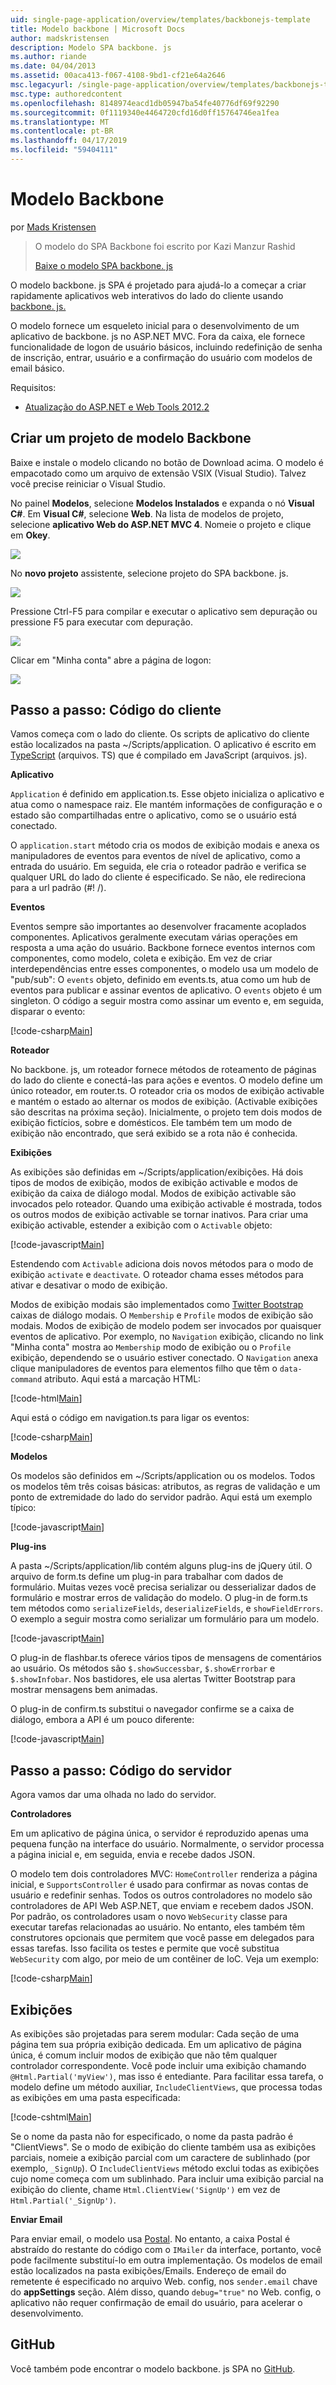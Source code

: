 ```yaml
---
uid: single-page-application/overview/templates/backbonejs-template
title: Modelo backbone | Microsoft Docs
author: madskristensen
description: Modelo SPA backbone. js
ms.author: riande
ms.date: 04/04/2013
ms.assetid: 00aca413-f067-4108-9bd1-cf21e64a2646
msc.legacyurl: /single-page-application/overview/templates/backbonejs-template
msc.type: authoredcontent
ms.openlocfilehash: 8148974eacd1db05947ba54fe40776df69f92290
ms.sourcegitcommit: 0f1119340e4464720cfd16d0ff15764746ea1fea
ms.translationtype: MT
ms.contentlocale: pt-BR
ms.lasthandoff: 04/17/2019
ms.locfileid: "59404111"
---
```

# <a name="backbone-template"></a>Modelo Backbone

por [Mads Kristensen](https://github.com/madskristensen)

> O modelo do SPA Backbone foi escrito por Kazi Manzur Rashid
> 
> [Baixe o modelo SPA backbone. js](https://go.microsoft.com/fwlink/?LinkId=293631)


O modelo backbone. js SPA é projetado para ajudá-lo a começar a criar rapidamente aplicativos web interativos do lado do cliente usando [backbone. js.](http://backbonejs.org/)

O modelo fornece um esqueleto inicial para o desenvolvimento de um aplicativo de backbone. js no ASP.NET MVC. Fora da caixa, ele fornece funcionalidade de logon de usuário básicos, incluindo redefinição de senha de inscrição, entrar, usuário e a confirmação do usuário com modelos de email básico.

Requisitos:

- [Atualização do ASP.NET e Web Tools 2012.2](https://go.microsoft.com/fwlink/?LinkId=282650)

## <a name="create-a-backbone-template-project"></a>Criar um projeto de modelo Backbone

Baixe e instale o modelo clicando no botão de Download acima. O modelo é empacotado como um arquivo de extensão VSIX (Visual Studio). Talvez você precise reiniciar o Visual Studio.

No painel **Modelos**, selecione **Modelos Instalados** e expanda o nó **Visual C#**. Em **Visual C#**, selecione **Web**. Na lista de modelos de projeto, selecione **aplicativo Web do ASP.NET MVC 4**. Nomeie o projeto e clique em **Okey**.

![](backbonejs-template/_static/image1.png)

No **novo projeto** assistente, selecione projeto do SPA backbone. js.

![](backbonejs-template/_static/image2.png)

Pressione Ctrl-F5 para compilar e executar o aplicativo sem depuração ou pressione F5 para executar com depuração.

![](backbonejs-template/_static/image3.png)

Clicar em "Minha conta" abre a página de logon:

![](backbonejs-template/_static/image4.png)

## <a name="walkthrough-client-code"></a>Passo a passo: Código do cliente

Vamos começa com o lado do cliente. Os scripts de aplicativo do cliente estão localizados na pasta ~/Scripts/application. O aplicativo é escrito em [TypeScript](http://www.typescriptlang.org/) (arquivos. TS) que é compilado em JavaScript (arquivos. js).

**Aplicativo**

`Application` é definido em application.ts. Esse objeto inicializa o aplicativo e atua como o namespace raiz. Ele mantém informações de configuração e o estado são compartilhadas entre o aplicativo, como se o usuário está conectado.

O `application.start` método cria os modos de exibição modais e anexa os manipuladores de eventos para eventos de nível de aplicativo, como a entrada do usuário. Em seguida, ele cria o roteador padrão e verifica se qualquer URL do lado do cliente é especificado. Se não, ele redireciona para a url padrão (#! /).

**Eventos**

Eventos sempre são importantes ao desenvolver fracamente acoplados componentes. Aplicativos geralmente executam várias operações em resposta a uma ação do usuário. Backbone fornece eventos internos com componentes, como modelo, coleta e exibição. Em vez de criar interdependências entre esses componentes, o modelo usa um modelo de "pub/sub": O `events` objeto, definido em events.ts, atua como um hub de eventos para publicar e assinar eventos de aplicativo. O `events` objeto é um singleton. O código a seguir mostra como assinar um evento e, em seguida, disparar o evento:

[!code-csharp[Main](backbonejs-template/samples/sample1.cs)]

**Roteador**

No backbone. js, um roteador fornece métodos de roteamento de páginas do lado do cliente e conectá-las para ações e eventos. O modelo define um único roteador, em router.ts. O roteador cria os modos de exibição activable e mantém o estado ao alternar os modos de exibição. (Activable exibições são descritas na próxima seção). Inicialmente, o projeto tem dois modos de exibição fictícios, sobre e domésticos. Ele também tem um modo de exibição não encontrado, que será exibido se a rota não é conhecida.

**Exibições**

As exibições são definidas em ~/Scripts/application/exibições. Há dois tipos de modos de exibição, modos de exibição activable e modos de exibição da caixa de diálogo modal. Modos de exibição activable são invocados pelo roteador. Quando uma exibição activable é mostrada, todos os outros modos de exibição activable se tornar inativos. Para criar uma exibição activable, estender a exibição com o `Activable` objeto:

[!code-javascript[Main](backbonejs-template/samples/sample2.js)]

Estendendo com `Activable` adiciona dois novos métodos para o modo de exibição `activate` e `deactivate`. O roteador chama esses métodos para ativar e desativar o modo de exibição.

Modos de exibição modais são implementados como [Twitter Bootstrap](http://twitter.github.com/bootstrap/) caixas de diálogo modais. O `Membership` e `Profile` modos de exibição são modais. Modos de exibição de modelo podem ser invocados por quaisquer eventos de aplicativo. Por exemplo, no `Navigation` exibição, clicando no link "Minha conta" mostra ao `Membership` modo de exibição ou o `Profile` exibição, dependendo se o usuário estiver conectado. O `Navigation` anexa clique manipuladores de eventos para elementos filho que têm o `data-command` atributo. Aqui está a marcação HTML:

[!code-html[Main](backbonejs-template/samples/sample3.html)]

Aqui está o código em navigation.ts para ligar os eventos:

[!code-csharp[Main](backbonejs-template/samples/sample4.cs)]

**Modelos**

Os modelos são definidos em ~/Scripts/application ou os modelos. Todos os modelos têm três coisas básicas: atributos, as regras de validação e um ponto de extremidade do lado do servidor padrão. Aqui está um exemplo típico:

[!code-javascript[Main](backbonejs-template/samples/sample5.js)]

**Plug-ins**

A pasta ~/Scripts/application/lib contém alguns plug-ins de jQuery útil. O arquivo de form.ts define um plug-in para trabalhar com dados de formulário. Muitas vezes você precisa serializar ou desserializar dados de formulário e mostrar erros de validação do modelo. O plug-in de form.ts tem métodos como `serializeFields`, `deserializeFields`, e `showFieldErrors`. O exemplo a seguir mostra como serializar um formulário para um modelo.

[!code-javascript[Main](backbonejs-template/samples/sample6.js)]

O plug-in de flashbar.ts oferece vários tipos de mensagens de comentários ao usuário. Os métodos são `$.showSuccessbar`, `$.showErrorbar` e `$.showInfobar`. Nos bastidores, ele usa alertas Twitter Bootstrap para mostrar mensagens bem animadas.

O plug-in de confirm.ts substitui o navegador confirme se a caixa de diálogo, embora a API é um pouco diferente:

[!code-javascript[Main](backbonejs-template/samples/sample7.js)]

## <a name="walkthrough-server-code"></a>Passo a passo: Código do servidor

Agora vamos dar uma olhada no lado do servidor.

**Controladores**

Em um aplicativo de página única, o servidor é reproduzido apenas uma pequena função na interface do usuário. Normalmente, o servidor processa a página inicial e, em seguida, envia e recebe dados JSON.

O modelo tem dois controladores MVC: `HomeController` renderiza a página inicial, e `SupportsController` é usado para confirmar as novas contas de usuário e redefinir senhas. Todos os outros controladores no modelo são controladores de API Web ASP.NET, que enviam e recebem dados JSON. Por padrão, os controladores usam o novo `WebSecurity` classe para executar tarefas relacionadas ao usuário. No entanto, eles também têm construtores opcionais que permitem que você passe em delegados para essas tarefas. Isso facilita os testes e permite que você substitua `WebSecurity` com algo, por meio de um contêiner de IoC. Veja um exemplo:

[!code-csharp[Main](backbonejs-template/samples/sample8.cs)]

## <a name="views"></a>Exibições

As exibições são projetadas para serem modular: Cada seção de uma página tem sua própria exibição dedicada. Em um aplicativo de página única, é comum incluir modos de exibição que não têm qualquer controlador correspondente. Você pode incluir uma exibição chamando `@Html.Partial('myView')`, mas isso é entediante. Para facilitar essa tarefa, o modelo define um método auxiliar, `IncludeClientViews`, que processa todas as exibições em uma pasta especificada:

[!code-cshtml[Main](backbonejs-template/samples/sample9.cshtml)]

Se o nome da pasta não for especificado, o nome da pasta padrão é "ClientViews". Se o modo de exibição do cliente também usa as exibições parciais, nomeie a exibição parcial com um caractere de sublinhado (por exemplo, `_SignUp`). O `IncludeClientViews` método exclui todas as exibições cujo nome começa com um sublinhado. Para incluir uma exibição parcial na exibição do cliente, chame `Html.ClientView('SignUp')` em vez de `Html.Partial('_SignUp')`.

**Enviar Email**

Para enviar email, o modelo usa [Postal](http://aboutcode.net/postal). No entanto, a caixa Postal é abstraído do restante do código com o `IMailer` da interface, portanto, você pode facilmente substituí-lo em outra implementação. Os modelos de email estão localizados na pasta exibições/Emails. Endereço de email do remetente é especificado no arquivo Web. config, nos `sender.email` chave do **appSettings** seção. Além disso, quando `debug="true"` no Web. config, o aplicativo não requer confirmação de email do usuário, para acelerar o desenvolvimento.

## <a name="github"></a>GitHub

Você também pode encontrar o modelo backbone. js SPA no [GitHub](https://github.com/kazimanzurrashid/AspNetMvcBackboneJsSpa).
